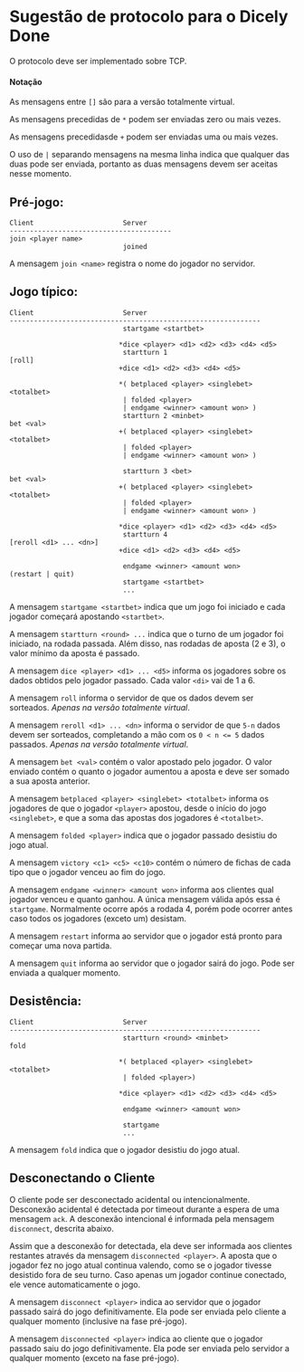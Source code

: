 # Sugestão de protocolo para o Dicely Done

O protocolo deve ser implementado sobre TCP.

#### Notação

As mensagens entre `[]` são para a versão totalmente virtual.

As mensagens precedidas de `*` podem ser enviadas zero ou mais vezes.

As mensagens precedidasde `+` podem ser enviadas uma ou mais vezes.

O uso de `|` separando mensagens na mesma linha indica que qualquer das duas pode ser enviada, portanto as duas mensagens devem ser aceitas nesse momento.

## Pré-jogo:

    Client                      Server
    ----------------------------------------
    join <player name>
                                joined

A mensagem `join <name>` registra o nome do jogador no servidor.

## Jogo típico:

    Client                      Server
    --------------------------------------------------------------
                                startgame <startbet>

                               *dice <player> <d1> <d2> <d3> <d4> <d5>
                                startturn 1
    [roll]
                               +dice <d1> <d2> <d3> <d4> <d5>

                               *( betplaced <player> <singlebet> <totalbet>
                                | folded <player>
                                | endgame <winner> <amount won> )
                                startturn 2 <minbet>
    bet <val>
                               +( betplaced <player> <singlebet> <totalbet>
                                | folded <player>
                                | endgame <winner> <amount won> )

                                startturn 3 <bet>
    bet <val>
                               +( betplaced <player> <singlebet> <totalbet>
                                | folded <player>
                                | endgame <winner> <amount won> )

                               *dice <player> <d1> <d2> <d3> <d4> <d5>
                                startturn 4
    [reroll <d1> ... <dn>]
                               +dice <d1> <d2> <d3> <d4> <d5>

                                endgame <winner> <amount won>
    (restart | quit)
                                startgame <startbet>
                                ...

A mensagem `startgame <startbet>` indica que um jogo foi iniciado e cada jogador começará apostando `<startbet>`.

A mensagem `startturn <round> ...` indica que o turno de um jogador foi iniciado, na rodada passada. Além disso, nas rodadas de aposta (2 e 3), o valor mínimo da aposta é passado.

A mensagem `dice <player> <d1> ... <d5>` informa os jogadores sobre os dados obtidos pelo jogador passado. Cada valor `<di>` vai de 1 a 6.

A mensagem `roll` informa o servidor de que os dados devem ser sorteados. _Apenas na versão totalmente virtual_.

A mensagem `reroll <d1> ... <dn>` informa o servidor de que `5-n` dados devem ser sorteados, completando a mão com os `0 < n <= 5` dados passados. _Apenas na versão totalmente virtual_.

A mensagem `bet <val>` contém o valor apostado pelo jogador. O valor enviado contém o quanto o jogador aumentou a aposta e deve ser somado a sua aposta anterior.

A mensagem `betplaced <player> <singlebet> <totalbet>` informa os jogadores de que o jogador `<player>` apostou, desde o início do jogo `<singlebet>`, e que a soma das apostas dos jogadores é `<totalbet>`.

A mensagem `folded <player>` indica que o jogador passado desistiu do jogo atual.

A mensagem `victory <c1> <c5> <c10>` contém o número de fichas de cada tipo
que o jogador venceu ao fim do jogo.

A mensagem `endgame <winner> <amount won>` informa aos clientes qual jogador venceu e quanto ganhou. A única mensagem válida após essa é `startgame`. Normalmente ocorre após a rodada 4, porém pode ocorrer antes caso todos os jogadores (exceto um) desistam.

A mensagem `restart` informa ao servidor que o jogador está pronto para começar uma nova partida.

A mensagem `quit` informa ao servidor que o jogador sairá do jogo. Pode ser enviada a qualquer momento.

## Desistência:

    Client                      Server
    --------------------------------------------------------------
                                startturn <round> <minbet>
    fold

                               *( betplaced <player> <singlebet> <totalbet>
                                | folded <player>)

                               *dice <player> <d1> <d2> <d3> <d4> <d5>

                                endgame <winner> <amount won>

                                startgame
                                ...

A mensagem `fold` indica que o jogador desistiu do jogo atual.

## Desconectando o Cliente

O cliente pode ser desconectado acidental ou intencionalmente. Desconexão acidental é detectada por timeout durante a espera de uma mensagem `ack`. A desconexão intencional é informada pela mensagem `disconnect`, descrita abaixo.

Assim que a desconexão for detectada, ela deve ser informada aos clientes restantes através da mensagem `disconnected <player>`. A aposta que o jogador fez no jogo atual continua valendo, como se o jogador tivesse desistido fora de seu turno. Caso apenas um jogador continue conectado, ele vence automaticamente o jogo.

A mensagem `disconnect <player>` indica ao servidor que o jogador passado sairá do jogo definitivamente. Ela pode ser enviada pelo cliente a qualquer momento (inclusive na fase pré-jogo).

A mensagem `disconnected <player>` indica ao cliente que o jogador passado saiu do jogo definitivamente. Ela pode ser enviada pelo servidor a qualquer momento (exceto na fase pré-jogo).
